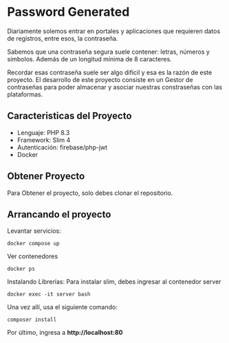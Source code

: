 # Password Generated

<p>
    Diariamente solemos entrar en portales y aplicaciones que requieren datos de registros, entre esos, la contraseña.
</p>

<p>
    Sabemos que una contraseña segura suele contener: letras, números y simbolos. Además de un longitud mínima de 8 caracteres.
</p>

<p>
    Recordar esas contraseña suele ser algo dificil y esa es la razón de este proyecto. El desarrollo de este proyecto consiste en un Gestor de contraseñas para poder almacenar y asociar nuestras constraseñas con las plataformas.
</p>


## Caracteristicas del Proyecto

<ul>
    <li>
        Lenguaje: PHP 8.3
    </li>
    <li>
        Framework: Slim 4
    </li>
    <li>
        Autenticación: firebase/php-jwt
    </li>
    <li>
        Docker
    </li>
</ul>

## Obtener Proyecto
<p>
    Para Obtener el proyecto, solo debes clonar el repositorio.
</p>

## Arrancando el proyecto

<p>
    Levantar servicios:
</p>

```
docker compose up
```

<p>
    Ver contenedores
</p>

```
docker ps
```

<p>
    Instalando Librerías: Para instalar slim, debes ingresar al contenedor server
</p>

```
docker exec -it server bash
```
<p>
    Una vez allí, usa el siguiente comando:
</p>

```
composer install
```

<p>
    Por último, ingresa a  <strong> http://localhost:80 </strong>
</p>
